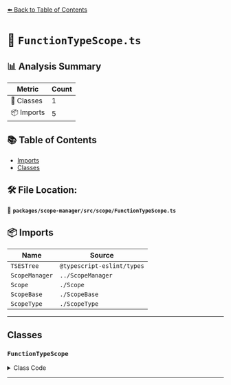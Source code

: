 [⬅️ Back to Table of Contents](../../../../index.md)

# 📄 `FunctionTypeScope.ts`

## 📊 Analysis Summary

| Metric | Count |
|--------|-------|
| 🧱 Classes | 1 |
| 📦 Imports | 5 |

## 📚 Table of Contents

- [Imports](#imports)
- [Classes](#classes)

## 🛠️ File Location:
📂 **`packages/scope-manager/src/scope/FunctionTypeScope.ts`**

## 📦 Imports

| Name | Source |
|------|--------|
| `TSESTree` | `@typescript-eslint/types` |
| `ScopeManager` | `../ScopeManager` |
| `Scope` | `./Scope` |
| `ScopeBase` | `./ScopeBase` |
| `ScopeType` | `./ScopeType` |


---

## Classes

### `FunctionTypeScope`

<details><summary>Class Code</summary>

```ts
export class FunctionTypeScope extends ScopeBase<
  ScopeType.functionType,
  | TSESTree.TSCallSignatureDeclaration
  | TSESTree.TSConstructorType
  | TSESTree.TSConstructSignatureDeclaration
  | TSESTree.TSFunctionType
  | TSESTree.TSMethodSignature,
  Scope
> {
  constructor(
    scopeManager: ScopeManager,
    upperScope: FunctionTypeScope['upper'],
    block: FunctionTypeScope['block'],
  ) {
    super(scopeManager, ScopeType.functionType, upperScope, block, false);
  }
}
```
</details>


---